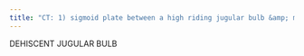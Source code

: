 ```yaml
---
title: "CT: 1) sigmoid plate between a high riding jugular bulb &amp; middle ear is absent 2) allowing the wall of the vein bulges into middle ear cavity Sx: pulsatile tinnitus Tx: no biopsy"
---
```

DEHISCENT 
JUGULAR BULB

